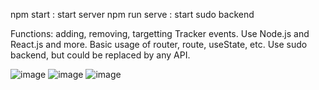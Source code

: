 npm start : start server
npm run serve : start sudo backend

Functions: adding, removing, targetting Tracker events.
Use Node.js and React.js and more. Basic usage of router, route, useState, etc.
Use sudo backend, but could be replaced by any API.

![image](https://user-images.githubusercontent.com/68500948/145700848-cefb3091-2d34-4998-b162-fabfcb9b4e7c.png)
![image](https://user-images.githubusercontent.com/68500948/145700885-284d62dd-a8b5-474a-8fae-4470b754e083.png)
![image](https://user-images.githubusercontent.com/68500948/145700890-4ac506e5-c989-4041-8596-0bbf6445e076.png)
